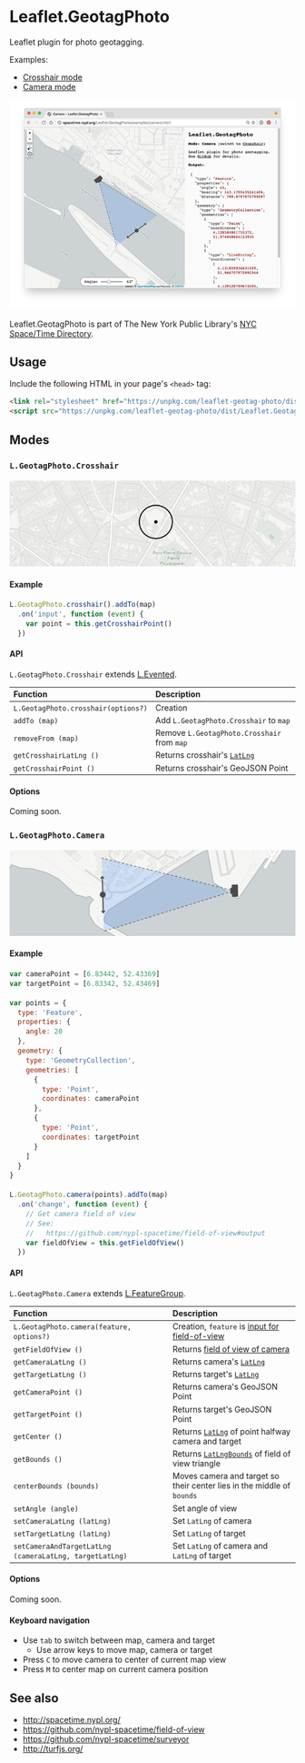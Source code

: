 # Leaflet.GeotagPhoto

Leaflet plugin for photo geotagging.

Examples:

- [Crosshair mode](http://spacetime.nypl.org/Leaflet.GeotagPhoto/examples/crosshair.html)
- [Camera mode](http://spacetime.nypl.org/Leaflet.GeotagPhoto/examples/camera.html)

[![Screenshot of camera module](images/screenshot.png)](http://spacetime.nypl.org/Leaflet.GeotagPhoto/examples/camera.html)

Leaflet.GeotagPhoto is part of The New York Public Library's [NYC Space/Time Directory](http://spacetime.nypl.org/).

## Usage

Include the following HTML in your page's `<head>` tag:

```html
<link rel="stylesheet" href="https://unpkg.com/leaflet-geotag-photo/dist/Leaflet.GeotagPhoto.css" />
<script src="https://unpkg.com/leaflet-geotag-photo/dist/Leaflet.GeotagPhoto.min.js"></script>
```

## Modes

### `L.GeotagPhoto.Crosshair`

![Crosshair mode](images/crosshair.png)

#### Example

```js
L.GeotagPhoto.crosshair().addTo(map)
  .on('input', function (event) {
    var point = this.getCrosshairPoint()
  })
```

#### API

`L.GeotagPhoto.Crosshair` extends [L.Evented](http://leafletjs.com/reference-1.0.0.html#evented).

| Function                            | Description                                     |
|:------------------------------------|:------------------------------------------------|
| `L.GeotagPhoto.crosshair(options?)` | Creation                                        |
| `addTo (map)`                       | Add `L.GeotagPhoto.Crosshair` to `map`          |
| `removeFrom (map)`                  | Remove `L.GeotagPhoto.Crosshair` from `map`     |
| `getCrosshairLatLng ()`             | Returns crosshair's [`LatLng`](http://leafletjs.com/reference-1.0.0.html#latlng) |
| `getCrosshairPoint ()`              | Returns crosshair's GeoJSON Point               |

#### Options

Coming soon.

### `L.GeotagPhoto.Camera`

![Camera mode](images/camera.png)

#### Example

```js
var cameraPoint = [6.83442, 52.43369]
var targetPoint = [6.83342, 52.43469]

var points = {
  type: 'Feature',
  properties: {
    angle: 20
  },
  geometry: {
    type: 'GeometryCollection',
    geometries: [
      {
        type: 'Point',
        coordinates: cameraPoint
      },
      {
        type: 'Point',
        coordinates: targetPoint
      }
    ]
  }
}

L.GeotagPhoto.camera(points).addTo(map)
  .on('change', function (event) {
    // Get camera field of view
    // See:
    //   https://github.com/nypl-spacetime/field-of-view#output
    var fieldOfView = this.getFieldOfView()
  })
```

#### API

`L.GeotagPhoto.Camera` extends [L.FeatureGroup](http://leafletjs.com/reference-1.0.0.html#featuregroup).

| Function                                  | Description                                     |
|:------------------------------------------|:------------------------------------------------|
| `L.GeotagPhoto.camera(feature, options?)` | Creation, `feature` is [input for field-of-view](https://github.com/nypl-spacetime/field-of-view#input) |
| `getFieldOfView ()`                       | Returns [field of view of camera](https://github.com/nypl-spacetime/field-of-view#output) |
| `getCameraLatLng ()`                      | Returns camera's [`LatLng`](http://leafletjs.com/reference-1.0.0.html#latlng) |
| `getTargetLatLng ()`                      | Returns target's [`LatLng`](http://leafletjs.com/reference-1.0.0.html#latlng) |
| `getCameraPoint ()`                       | Returns camera's GeoJSON Point                  |
| `getTargetPoint ()`                       | Returns target's GeoJSON Point                  |
| `getCenter ()`                            | Returns [`LatLng`](http://leafletjs.com/reference-1.0.0.html#latlng) of point halfway camera and target |
| `getBounds ()` | Returns [`LatLngBounds`](http://leafletjs.com/reference-1.0.0.html#latlngbounds) of field of view triangle |
| `centerBounds (bounds)`                   | Moves camera and target so their center lies in the middle of `bounds` |
| `setAngle (angle)`                        | Set angle of view                               |
| `setCameraLatLng (latLng)`                | Set `LatLng` of camera                          |
| `setTargetLatLng (latLng)`                | Set `LatLng` of target                          |
| `setCameraAndTargetLatLng (cameraLatLng, targetLatLng)` | Set `LatLng` of camera and `LatLng` of target |

#### Options

Coming soon.

#### Keyboard navigation

- Use `tab` to switch between map, camera and target
  - Use arrow keys to move map, camera or target
- Press `C` to move camera to center of current map view
- Press `M` to center map on current camera position

## See also

- http://spacetime.nypl.org/
- https://github.com/nypl-spacetime/field-of-view
- https://github.com/nypl-spacetime/surveyor
- http://turfjs.org/
